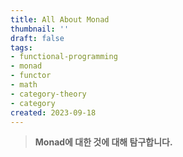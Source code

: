 ```yaml
---
title: All About Monad
thumbnail: ''
draft: false
tags:
- functional-programming
- monad
- functor
- math
- category-theory
- category
created: 2023-09-18
---
```



 > 
 > **Monad에 대한 것에 대해 탐구합니다.**
